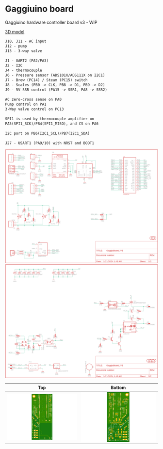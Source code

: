 # Gaggiuino board

Gaggiuino hardware controller board v3 - WIP

[3D model](https://github.com/banoz/banoz.github.io/blob/main/repository/stl/GaggiaBoard_V3.stl)

```
J10, J11 - AC input
J12 - pump
J13 - 3-way valve

J1 - UART2 (PA2/PA3)
J2 - I2C
J4 - thermocouple
J6 - Pressure sensor (ADS101X/ADS111X on I2C1)
J7 - Brew (PC14) / Steam (PC15) switch
J8 - Scales (PB0 -> CLK, PB8 -> D1, PB9 -> D2)
J9 - 5V SSR control (PA15 -> SSR1, PA8 -> SSR2)

AC zero-cross sense on PA0
Pump control on PA1
3-Way valve control on PC13

SPI1 is used by thermocouple amplifier on PA5(SPI1_SCK)/PB4(SPI1_MISO), and CS on PA6

I2C port on PB6(I2C1_SCL)/PB7(I2C1_SDA)

J27 - USART1 (PA9/10) with NRST and BOOT1
```

![GaggiaBoard_V3_s1](https://github.com/banoz/CoffeeHat/blob/main/Hardware/GaggiaBoard_V3/EAGLE/Exports/GaggiaBoard_V3_s1.png)
![GaggiaBoard_V3_s2](https://github.com/banoz/CoffeeHat/blob/main/Hardware/GaggiaBoard_V3/EAGLE/Exports/GaggiaBoard_V3_s2.png)

Top|Bottom
---|---
![GaggiaBoard_V3_top](https://github.com/banoz/CoffeeHat/blob/main/Hardware/GaggiaBoard_V3/EAGLE/Exports/GaggiaBoard_V3_top.png)|![GaggiaBoard_V3_top](https://github.com/banoz/CoffeeHat/blob/main/Hardware/GaggiaBoard_V3/EAGLE/Exports/GaggiaBoard_V3_bottom.png)
